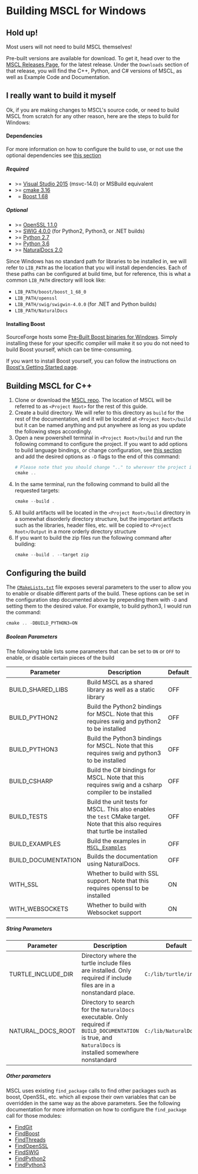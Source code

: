 # **Building MSCL for Windows**

## Hold up!

Most users will not need to build MSCL themselves!

Pre-built versions are available for download. To get it, head over to the
[MSCL Releases Page](https://github.com/LORD-MicroStrain/MSCL/releases), for the latest release.
Under the `Downloads` section of that release, you will find the C++, Python, and C# versions of MSCL,
as well as Example Code and Documentation.

## I really want to build it myself

Ok, if you are making changes to MSCL's source code, or need to build MSCL from scratch for any other reason,
here are the steps to build for Windows:

#### Dependencies

For more information on how to configure the build to use, or not use the optional dependencies see [this section](#configuring-the-build)

##### Required

- \>= [Visual Studio 2015](https://visualstudio.microsoft.com/downloads/) (msvc-14.0) or MSBuild equivalent
- \>= [cmake 3.16](https://cmake.org/download/)
- &nbsp;&nbsp;\= [Boost 1.68](https://www.boost.org/users/download/)

##### Optional

- \>= [OpenSSL 1.1.0](https://www.npcglib.org/~stathis/blog/precompiled-openssl/)
- \>= [SWIG 4.0.0](https://swig.org/download.html) (for Python2, Python3, or .NET builds)
- \>= [Python 2.7](https://www.python.org/downloads/)
- \>= [Python 3.6](https://www.python.org/downloads/)
- \>= [NaturalDocs 2.0](https://www.naturaldocs.org/)

Since Windows has no standard path for libraries to be installed in,
we will refer to `LIB_PATH` as the location that you will install dependencies.
Each of these paths can be configured at build time, but for reference,
this is what a common `LIB_PATH` directory will look like:

- `LIB_PATH/boost/boost_1_68_0`
- `LIB_PATH/openssl`
- `LIB_PATH/swig/swigwin-4.0.0` (for .NET and Python builds)
- `LIB_PATH/NaturalDocs`

#### Installing Boost

SourceForge hosts some [Pre-Built Boost binaries for Windows](https://sourceforge.net/projects/boost/files/boost-binaries/1.68.0/).
Simply installing these for your specific compiler will make it so you do not need to build Boost yourself, which can be time-consuming.

If you want to install Boost yourself, you can follow the instructions on
[Boost's Getting Started page](https://www.boost.org/doc/libs/1_68_0/more/getting_started/windows.html).

## Building MSCL for C++

1. Clone or download the [MSCL repo](https://github.com/LORD-MicroStrain/MSCL). The location of MSCL will be referred to as `<Project Root>` for the
   rest of this guide.
2. Create a build directory. We will refer to this directory as `build` for the rest of the documentation, and it will be located at
   `<Project Root>/build` but it can be named anything and put anywhere as long as you update the following steps accordingly.
3. Open a new powershell terminal in `<Project Root>/build` and run the following command to configure the project. If you want to add options to build
   language bindings, or change configuration, see [this section](#configuring-the-build) and add the desired options as `-D` flags to the end of this
   command:
    ```powershell
    # Please note that you should change ".." to wherever the project is located if you did not put the "build" directory directly in <Project Root>
    cmake ..
    ```
4. In the same terminal, run the following command to build all the requested targets:
    ```powershell
    cmake --build .
    ```
5. All build artifacts will be located in the `<Project Root>/build` directory in a somewhat disorderly directory structure, but the important
   artifacts such as the libraries, header files, etc. will be copied to `<Project Root>/Output` in a more orderly directory structure
6. If you want to build the zip files run the following command after building:
    ```powershell
    cmake --build . --target zip
    ```

## Configuring the build

The [`CMakeLists.txt`](../CMakeLists.txt) file exposes several parameters to the user to allow you to enable or disable different parts of the build.
These options can be set in the configuration step documented above by prepending them with `-D` and setting them to the desired value.
For example, to build python3, I would run the command:

```powershell
cmake .. -DBUILD_PYTHON3=ON
```

##### Boolean Parameters

The following table lists some parameters that can be set to `ON` or `OFF` to enable, or disable certain pieces of the build

| Parameter           | Description                                                                                                                     | Default |
| ------------------- | ------------------------------------------------------------------------------------------------------------------------------- | ------- |
| BUILD_SHARED_LIBS   | Build MSCL as a shared library as well as a static library                                                                      | OFF     |
| BUILD_PYTHON2       | Build the Python2 bindings for MSCL. Note that this requires swig and python2 to be installed                                   | OFF     |
| BUILD_PYTHON3       | Build the Python3 bindings for MSCL. Note that this requires swig and python3 to be installed                                   | OFF     |
| BUILD_CSHARP        | Build the C# bindings for MSCL. Note that this requires swig and a csharp compiler to be installed                              | OFF     |
| BUILD_TESTS         | Build the unit tests for MSCL. This also enables the `test` CMake target. Note that this also requires that turtle be installed | OFF     |
| BUILD_EXAMPLES      | Build the examples in [`MSCL_Examples`](../MSCL_Examples/)                                                                      | OFF     |
| BUILD_DOCUMENTATION | Builds the documentation using NaturalDocs.                                                                                     | OFF     |
| WITH_SSL            | Whether to build with SSL support. Note that this requires openssl to be installed                                              | ON      |
| WITH_WEBSOCKETS     | Whether to build with Websocket support                                                                                         | ON      |

##### String Parameters

| Parameter          | Description                                                                                                                                                        | Default                 |
| ------------------ | ------------------------------------------------------------------------------------------------------------------------------------------------------------------ | ----------------------- |
| TURTLE_INCLUDE_DIR | Directory where the turtle include files are installed. Only required if include files are in a nonstandard place.                                                 | `C:/lib/turtle/include` |
| NATURAL_DOCS_ROOT  | Directory to search for the `NaturalDocs` executable. Only required if `BUILD_DOCUMENTATION` is true, and `NaturalDocs` is installed somewhere nonstandard         | `C:/lib/NaturalDocs`    |

##### Other parameters

MSCL uses existing `find_package` calls to find other packages such as boost, OpenSSL, etc.
which all expose their own variables that can be overridden in the same way as the above parameters.
See the following documentation for more information on how to configure the `find_package` call for those modules:

* [FindGit](https://cmake.org/cmake/help/latest/module/FindGit.html)
* [FindBoost](https://cmake.org/cmake/help/latest/module/FindBoost.html)
* [FindThreads](https://cmake.org/cmake/help/latest/module/FindThreads.html)
* [FindOpenSSL](https://cmake.org/cmake/help/latest/module/FindOpenSSL.html)
* [FindSWIG](https://cmake.org/cmake/help/latest/module/FindSWIG.html)
* [FindPython2](https://cmake.org/cmake/help/latest/module/FindPython2.html)
* [FindPython3](https://cmake.org/cmake/help/latest/module/FindPython3.html)
